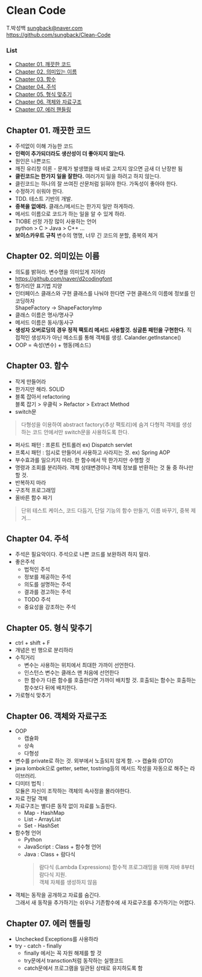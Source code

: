 # Clean Code 

T.박성백 sungback@naver.com  
https://github.com/sungback/Clean-Code

### List
- [Chapter 01. 깨끗한 코드](#1)
- [Chapter 02. 의미있는 이름](#2)
- [Chapter 03. 함수](#3)
- [Chapter 04. 주석](#4)
- [Chapter 05. 형식 맞추기](#5)
- [Chapter 06. 객체와 자료구조](#6)
- [Chapter 07. 에러 핸들링](#7)

<a name = "1"></a>
## Chapter 01. 깨끗한 코드
* 주석없이 이해 가능한 코드
* **인력이 추가되더라도 생산성이 더 좋아지지 않는다.** 
* 원인은 나쁜코드
* 깨진 유리창 이론 - 문제가 발생했을 때 바로 고치지 않으면 금새 더 난장판 됨 
* **클린코드는 한가지 일을 잘한다.** 여러가지 일을 하려고 하지 않는다.
* 클린코드는 하나의 잘 쓰여진 산문처럼 읽혀야 한다. 가독성이 좋아야 한다.
* 수정하기 쉬워야 한다.
* TDD. 테스트 기반의 개발.
* **중복을 없애라.** 클래스/메서드는 한가지 일만 하게하라. 
* 메서드 이름으로 코드가 하는 일을 알 수 있게 하라.
* TIOBE 선정 가장 많이 사용하는 언어  
python > C > Java > C++ ...  
* **보이스카우트 규칙** 변수의 명명, 너무 긴 코드의 분할, 중복의 제거

<a name = "2"></a>
## Chapter 02. 의미있는 이름
* 의도를 밝혀라. 변수명을 의미있게 지어라
* https://github.com/naver/d2codingfont
* 헝가리안 표기법 지양
* 인터페이스 클래스와 구현 클래스를 나눠야 한다면 구현 클래스의 이름에 정보를 인코딩하자   
ShapeFactory -> ShapeFactoryImp
* 클래스 이름은 명사/명사구
* 메서드 이름은 동사/동사구
* **생성자 오버로딩의 경우 정적 팩토리 메서드 사용할것. 싱글톤 패턴을 구현한다.** 직접적인 생성자가 아닌 메소드를 통해 객체를 생성. Calander.getInstance()
* OOP = 속성(변수) + 행동(메소드)


<a name = "3"></a>
## Chapter 03. 함수
* 작게 만들어라
* 한가지만 해라. SOLID
* 블록 잡아서 refactoring  
블록 잡기 > 우클릭 > Refactor > Extract Method
* switch문
> 다형성을 이용하여 abstract factory(추상 팩토리)에 숨겨 다형적 객체를 생성하는 코드 안에서만 switch문을 사용하도록 한다.
* 퍼사드 패턴 : 프론트 컨트롤러 ex) Dispatch servlet 
* 프록시 패턴 : 임시로 만들어서 사용하고 사라지는 것. ex) Spring AOP
* 부수효과를 일으키지 마라. 한 함수에서 딱 한가지만 수행할 것
* 명령과 조회를 분리하라. 객체 상태변경이나 객체 정보를 반환하는 것 둘 중 하나만 할 것.
* 반복하지 마라 
* 구조적 프로그래밍
* 올바른 함수 짜기
> 단위 테스트 케이스, 코드 다듬기, 단일 기능의 함수 만들기, 이름 바꾸기, 중복 제거... 

<a name = "4"></a>
## Chapter 04. 주석
 * 주석은 필요악이다. 주석으로 나쁜 코드를 보완하려 하지 말라.
 * 좋은주석
	 * 법적인 주석
	 * 정보를 제공하는 주석
	 * 의도를 설명하는 주석
	 * 결과를 경고하는 주석
	 * TODO 주석
	 * 중요성을 강조하는 주석 

<a name = "5"></a>
## Chapter 05. 형식 맞추기
* ctrl + shift + F
* 개념은 빈 행으로 분리하라
* 수직거리 
	* 변수는 사용하는 위치에서 최대한 가까이 선언한다. 
	* 인스턴스 변수는 클래스 맨 처음에 선언한다
	* 한 함수가 다른 함수를 호출한다면 가까이 배치할 것. 호출되는 함수는 호출하는 함수보다 뒤에 배치한다.
* 가로형식 맞추기

<a name = "6"></a>
## Chapter 06. 객체와 자료구조

* OOP 
	* 캡슐화
	* 상속
	* 다형성
* 변수를 private로 하는 것. 외부에서 노출되지 않게 함. -> 캡슐화 (DTO)
*  java lombok으로 getter, setter, tostring등의 메서드 작성을 자동으로 해주는 라이브러리.
* 디미터 법칙 :  
	모듈은 자신이 조작하는 객체의 속사정을 몰라야한다.
* 자료 전달 객체
* 자료구조는 별다른 동작 없이 자료를 노출한다. 
	* Map - HashMap
	* List - ArrayList
	* Set - HashSet
* 함수형 언어 
	* Python
	* JavaScript : Class + 함수형 언어
	* Java : Class + 람다식
		> 람다식 (Lambda Expressions) 
		> 함수적 프로그래밍을 위해 자바 8부터 람다식 지원.   
		객체 자체를 생성하지 않음
* 객체는 동작을 공개하고 자료를 숨긴다.  
그래서 새 동작을 추가하기는 쉬우나 기존함수에 새 자료구조를 추가하기는 어렵다.

<a name = "7"></a>
## Chapter 07. 에러 핸들링
* Unchecked Exceptions를 사용하라
* try - catch - finally 
	* finally 에서는 꼭 자원 해제를 할 것
	* try문에서 transction처럼 동작하는 실행코드
	* catch문에서 프로그램을 일관된 상태로 유지하도록 함
